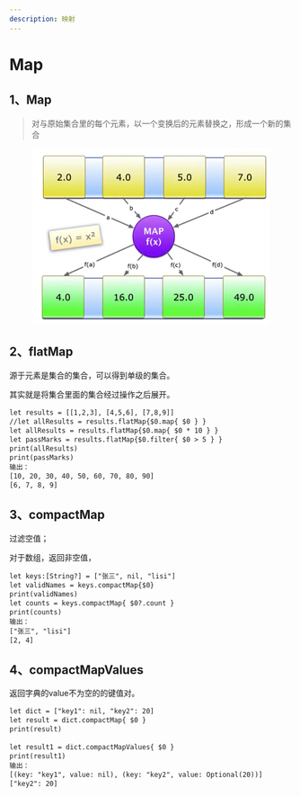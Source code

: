 ```yaml
---
description: 映射
---
```


# Map

## 1、Map

> 对与原始集合里的每个元素，以一个变换后的元素替换之，形成一个新的集合

<figure><img src="../../.gitbook/assets/image (1).png" alt=""><figcaption></figcaption></figure>

## 2、flatMap

源于元素是集合的集合，可以得到单级的集合。

其实就是将集合里面的集合经过操作之后展开。

```
let results = [[1,2,3], [4,5,6], [7,8,9]]
//let allResults = results.flatMap{$0.map{ $0 } }
let allResults = results.flatMap{$0.map{ $0 * 10 } }
let passMarks = results.flatMap{$0.filter{ $0 > 5 } }
print(allResults)
print(passMarks)
输出：
[10, 20, 30, 40, 50, 60, 70, 80, 90]
[6, 7, 8, 9]
```

## 3、compactMap

过滤空值；

对于数组，返回非空值，

```
let keys:[String?] = ["张三", nil, "lisi"]
let validNames = keys.compactMap{$0}
print(validNames)
let counts = keys.compactMap{ $0?.count }
print(counts)
输出：
["张三", "lisi"]
[2, 4]
```



## 4、compactMapValues

返回字典的value不为空的的键值对。

```
let dict = ["key1": nil, "key2": 20]
let result = dict.compactMap{ $0 }
print(result)

let result1 = dict.compactMapValues{ $0 }
print(result1)
输出：
[(key: "key1", value: nil), (key: "key2", value: Optional(20))]
["key2": 20]
```

